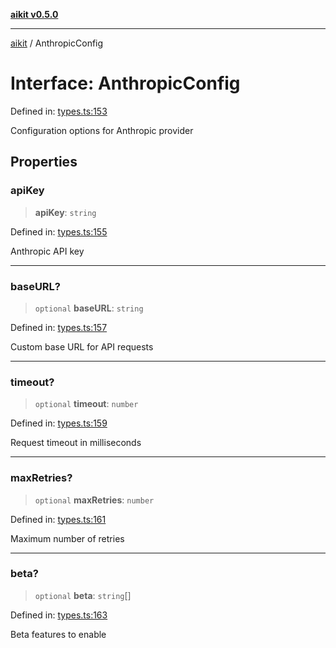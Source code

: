 [**aikit v0.5.0**](../README.md)

---

[aikit](../README.md) / AnthropicConfig

# Interface: AnthropicConfig

Defined in: [types.ts:153](https://github.com/chinmaymk/aikit/blob/main/src/types.ts#L153)

Configuration options for Anthropic provider

## Properties

### apiKey

> **apiKey**: `string`

Defined in: [types.ts:155](https://github.com/chinmaymk/aikit/blob/main/src/types.ts#L155)

Anthropic API key

---

### baseURL?

> `optional` **baseURL**: `string`

Defined in: [types.ts:157](https://github.com/chinmaymk/aikit/blob/main/src/types.ts#L157)

Custom base URL for API requests

---

### timeout?

> `optional` **timeout**: `number`

Defined in: [types.ts:159](https://github.com/chinmaymk/aikit/blob/main/src/types.ts#L159)

Request timeout in milliseconds

---

### maxRetries?

> `optional` **maxRetries**: `number`

Defined in: [types.ts:161](https://github.com/chinmaymk/aikit/blob/main/src/types.ts#L161)

Maximum number of retries

---

### beta?

> `optional` **beta**: `string`[]

Defined in: [types.ts:163](https://github.com/chinmaymk/aikit/blob/main/src/types.ts#L163)

Beta features to enable
